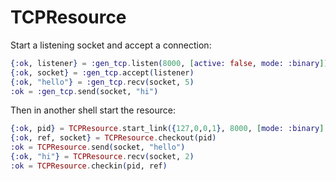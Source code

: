TCPResource
===========

Start a listening socket and accept a connection:
```elixir
{:ok, listener} = :gen_tcp.listen(8000, [active: false, mode: :binary])
{:ok, socket} = :gen_tcp.accept(listener)
{:ok, "hello"} = :gen_tcp.recv(socket, 5)
:ok = :gen_tcp.send(socket, "hi")
```

Then in another shell start the resource:
```elixir
{:ok, pid} = TCPResource.start_link({127,0,0,1}, 8000, [mode: :binary], 1000)
{:ok, ref, socket} = TCPResource.checkout(pid)
:ok = TCPResource.send(socket, "hello")
{:ok, "hi"} = TCPResource.recv(socket, 2)
:ok = TCPResource.checkin(pid, ref)
```
